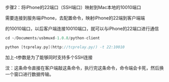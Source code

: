 步骤2：将iPhone的22端口（SSH端口）映射到Mac本地的10010端口

需要连接到服务端iPhone，去配置命令，映射iPhone的22端到客户端端

的10010端口，以后客户端连接10010端口，就可以与iPhone的22端口进行通信

```objectivec
cd ~/Documents/usbmuxd-1.0.8/python-client

python [tcprelay.py](http://tcprelay.py/) -t 22:10010
```

加上-t参数是为了能够同时支持多个SSH连接

汶：这条命令直接在客户端敲这条命令，执行完这条命令，命令端会卡死，然后换一个窗口进行数据传输。